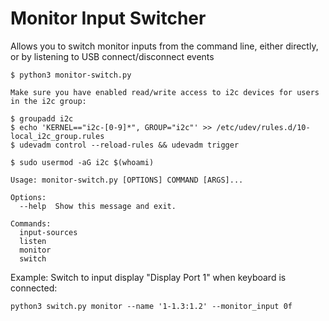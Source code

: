 # Monitor Input Switcher

Allows you to switch monitor inputs from the command line, either directly, or by listening to USB connect/disconnect events

```$ python3 monitor-switch.py```
```
Make sure you have enabled read/write access to i2c devices for users in the i2c group:

$ groupadd i2c
$ echo 'KERNEL=="i2c-[0-9]*", GROUP="i2c"' >> /etc/udev/rules.d/10-local_i2c_group.rules
$ udevadm control --reload-rules && udevadm trigger

$ sudo usermod -aG i2c $(whoami)

Usage: monitor-switch.py [OPTIONS] COMMAND [ARGS]...

Options:
  --help  Show this message and exit.

Commands:
  input-sources
  listen
  monitor
  switch
```

Example: Switch to input display "Display Port 1" when keyboard is connected:

```python3 switch.py monitor --name '1-1.3:1.2' --monitor_input 0f```